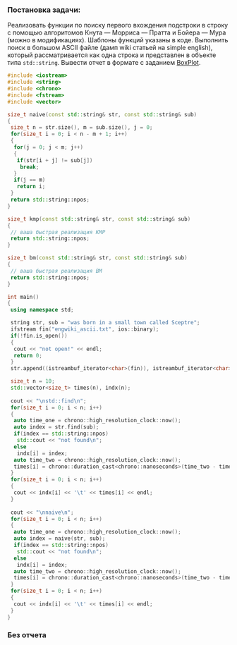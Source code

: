 ### Постановка задачи: ###

Реализовать функции по поиску первого вхождения подстроки в строку с помощью алгоритомов Кнута — Морриса — Пратта и Бойера — Мура (можно в модификациях).
Шаблоны функций указаны в коде. Выполнить поиск в большом ASCII файле (дамп wiki статьей на simple english), который рассматривается 
как одна строка и представлен в объекте типа `std::string`. Вывести отчет в формате с заданием [BoxPlot](https://github.com/poluyan/saod3kEx/blob/main/BoxPlotInfo.md).

```cpp
#include <iostream>
#include <string>
#include <chrono>
#include <fstream>
#include <vector>

size_t naive(const std::string& str, const std::string& sub)
{
 size_t n = str.size(), m = sub.size(), j = 0;
 for(size_t i = 0; i < n - m + 1; i++)
 {
  for(j = 0; j < m; j++)
  {
   if(str[i + j] != sub[j])
    break;
  }
  if(j == m)
   return i;
 }
 return std::string::npos;
}

size_t kmp(const std::string& str, const std::string& sub)
{
 // ваша быстрая реализация KMP
 return std::string::npos;
}

size_t bm(const std::string& str, const std::string& sub)
{
 // ваша быстрая реализация BM
 return std::string::npos;
}

int main()
{
 using namespace std;

 string str, sub = "was born in a small town called Sceptre";
 ifstream fin("engwiki_ascii.txt", ios::binary);
 if(!fin.is_open())
 {
  cout << "not open!" << endl;
  return 0;
 }
 str.append((istreambuf_iterator<char>(fin)), istreambuf_iterator<char>());

 size_t n = 10;
 std::vector<size_t> times(n), indx(n);
 
 cout << "\nstd::find\n";
 for(size_t i = 0; i < n; i++)
 {
  auto time_one = chrono::high_resolution_clock::now();
  auto index = str.find(sub);
  if(index == std::string::npos)
   std::cout << "not found\n";
  else
   indx[i] = index;
  auto time_two = chrono::high_resolution_clock::now();
  times[i] = chrono::duration_cast<chrono::nanoseconds>(time_two - time_one).count();
 }
 for(size_t i = 0; i < n; i++)
 {
  cout << indx[i] << '\t' << times[i] << endl;
 }
 
 cout << "\nnaive\n";
 for(size_t i = 0; i < n; i++)
 {
  auto time_one = chrono::high_resolution_clock::now();
  auto index = naive(str, sub);
  if(index == std::string::npos)
   std::cout << "not found\n";
  else
   indx[i] = index;
  auto time_two = chrono::high_resolution_clock::now();
  times[i] = chrono::duration_cast<chrono::nanoseconds>(time_two - time_one).count();
 }
 for(size_t i = 0; i < n; i++)
 {
  cout << indx[i] << '\t' << times[i] << endl;
 }
}

```


### Без отчета
